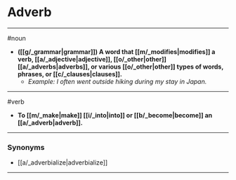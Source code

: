 # Adverb
---
#noun
- **([[g/_grammar|grammar]]) A word that [[m/_modifies|modifies]] a verb, [[a/_adjective|adjective]], [[o/_other|other]] [[a/_adverbs|adverbs]], or various [[o/_other|other]] types of words, phrases, or [[c/_clauses|clauses]].**
	- _Example: I often went outside hiking during my stay in Japan._
---
#verb
- **To [[m/_make|make]] [[i/_into|into]] or [[b/_become|become]] an [[a/_adverb|adverb]].**
---
### Synonyms
- [[a/_adverbialize|adverbialize]]
---
